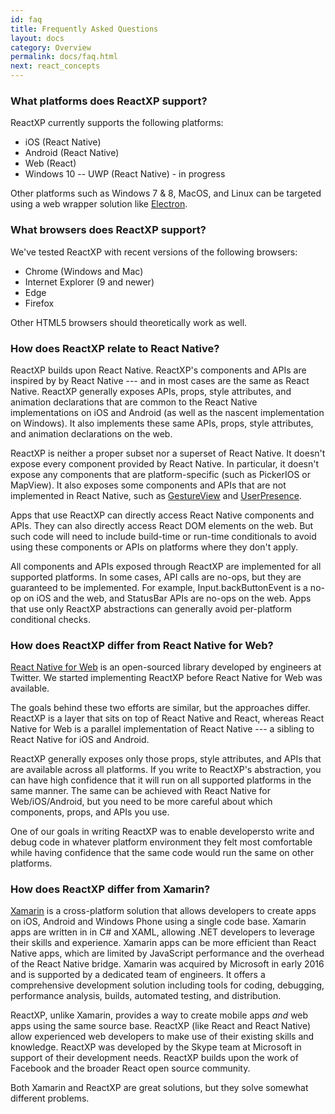 ```yaml
---
id: faq
title: Frequently Asked Questions
layout: docs
category: Overview
permalink: docs/faq.html
next: react_concepts
---
```


### What platforms does ReactXP support?

ReactXP currently supports the following platforms:
* iOS (React Native)
* Android (React Native)
* Web (React)
* Windows 10 -- UWP (React Native) - in progress

Other platforms such as Windows 7 & 8, MacOS, and Linux can be targeted using a web wrapper solution like [Electron](https://electron.atom.io/).


### What browsers does ReactXP support?

We've tested ReactXP with recent versions of the following browsers:
* Chrome (Windows and Mac)
* Internet Explorer (9 and newer)
* Edge
* Firefox

Other HTML5 browsers should theoretically work as well.


### How does ReactXP relate to React Native?

ReactXP builds upon React Native. ReactXP's components and APIs are inspired by by React Native --- and in most cases are the same as React Native. ReactXP generally exposes APIs, props, style attributes, and animation declarations that are common to the React Native implementations on iOS and Android (as well as the nascent implementation on Windows). It also implements these same APIs, props, style attributes, and animation declarations on the web.

ReactXP is neither a proper subset nor a superset of React Native. It doesn't expose every component provided by React Native. In particular, it doesn't expose any components that are platform-specific (such as PickerIOS or MapView). It also exposes some components and APIs that are not implemented in React Native, such as [GestureView](components/gestureview.html) and [UserPresence](apis/userpresence.html).

Apps that use ReactXP can directly access React Native components and APIs. They can also directly access React DOM elements on the web. But such code will need to include build-time or run-time conditionals to avoid using these components or APIs on platforms where they don't apply. 

All components and APIs exposed through ReactXP are implemented for all supported platforms. In some cases, API calls are no-ops, but they are guaranteed to be implemented. For example, Input.backButtonEvent is a no-op on iOS and the web, and StatusBar APIs are no-ops on the web. Apps that use only ReactXP abstractions can generally avoid per-platform conditional checks.


### How does ReactXP differ from React Native for Web?

[React Native for Web](https://github.com/necolas/react-native-web) is an open-sourced library developed by engineers at Twitter. We started implementing ReactXP before React Native for Web was available.

The goals behind these two efforts are similar, but the approaches differ. ReactXP is a layer that sits on top of React Native and React, whereas React Native for Web is a parallel implementation of React Native --- a sibling to React Native for iOS and Android.

ReactXP generally exposes only those props, style attributes, and APIs that are available across all platforms. If you write to ReactXP's abstraction, you can have high confidence that it will run on all supported platforms in the same manner. The same can be achieved with React Native for Web/iOS/Android, but you need to be more careful about which components, props, and APIs you use.

One of our goals in writing ReactXP was to enable developersto write and debug code in whatever platform environment they felt most comfortable while having confidence that the same code would run the same on other platforms.


### How does ReactXP differ from Xamarin?

[Xamarin](https://www.xamarin.com/) is a cross-platform solution that allows developers to create apps on iOS, Android and Windows Phone using a single code base. Xamarin apps are written in in C# and XAML, allowing .NET developers to leverage their skills and experience. Xamarin apps can be more efficient than React Native apps, which are limited by JavaScript performance and the overhead of the React Native bridge. Xamarin was acquired by Microsoft in early 2016 and is supported by a dedicated team of engineers. It offers a comprehensive development solution including tools for coding, debugging, performance analysis, builds, automated testing, and distribution.

ReactXP, unlike Xamarin, provides a way to create mobile apps _and_ web apps using the same source base. ReactXP (like React and React Native) allow experienced web developers to make use of their existing skills and knowledge. ReactXP was developed by the Skype team at Microsoft in support of their development needs. ReactXP builds upon the work of Facebook and the broader React open source community.

Both Xamarin and ReactXP are great solutions, but they solve somewhat different problems.

